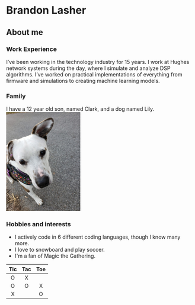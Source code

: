 # Brandon Lasher
## About me
### Work Experience 
I’ve been working in the technology industry for 15 years. I work at Hughes network systems during the day, where I simulate and analyze DSP algorithms.  I’ve worked on practical implementations of everything from firmware and simulations to creating machine learning models. 

### Family
I have a 12 year old son, named Clark, and a dog named Lily. <br>
<img src="lily_dog.jpg" width="200">

### Hobbies and interests
* I actively code in 6 different coding languages, though I know many more.
* I love to snowboard and play soccer.
* I'm a fan of Magic the Gathering.

|Tic|Tac|Toe|
|:-:|:-:|:-:|
| O | X | |
| O | O | X|
| X | | O |


